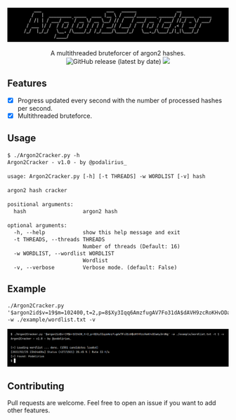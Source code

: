 ![](./.github/banner.png)

<p align="center">
    A multithreaded bruteforcer of argon2 hashes.
    <br>
    <img alt="GitHub release (latest by date)" src="https://img.shields.io/github/v/release/p0dalirius/FindUncommonShares">
    <a href="https://twitter.com/intent/follow?screen_name=podalirius_" title="Follow"><img src="https://img.shields.io/twitter/follow/podalirius_?label=Podalirius&style=social"></a>
    <br>
</p>

## Features

 - [x] Progress updated every second with the number of processed hashes per second.
 - [x] Multithreaded bruteforce.

## Usage

```
$ ./Argon2Cracker.py -h
Argon2Cracker - v1.0 - by @podalirius_

usage: Argon2Cracker.py [-h] [-t THREADS] -w WORDLIST [-v] hash

argon2 hash cracker

positional arguments:
  hash                  argon2 hash

optional arguments:
  -h, --help            show this help message and exit
  -t THREADS, --threads THREADS
                        Number of threads (Default: 16)
  -w WORDLIST, --wordlist WORDLIST
                        Wordlist
  -v, --verbose         Verbose mode. (default: False)

```

## Example

```
./Argon2Cracker.py '$argon2id$v=19$m=102400,t=2,p=8$Xy3Iqq6AmzfugAV7Fo31dA$dAVH9zcRoKHvDDaAy3rdWg' -w ./example/wordlist.txt -v
```

![](./.github/example.png)

## Contributing

Pull requests are welcome. Feel free to open an issue if you want to add other features.